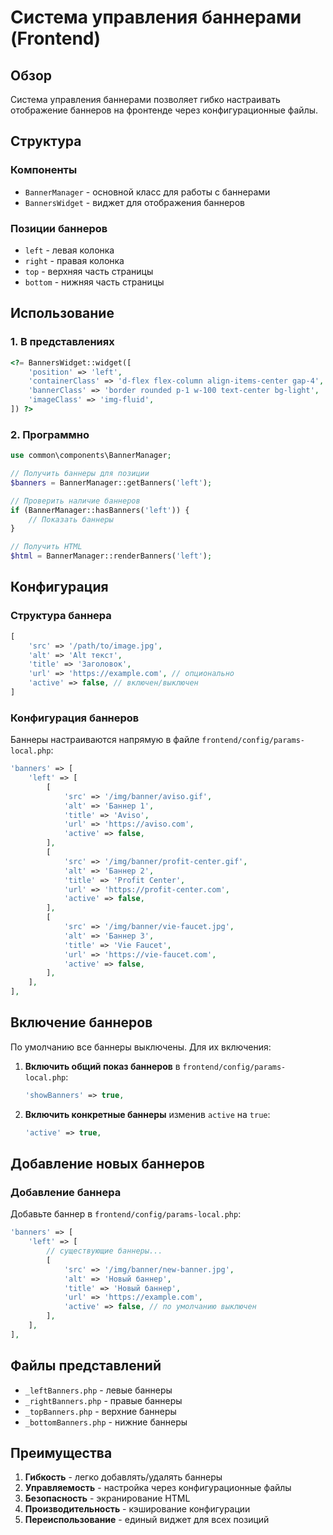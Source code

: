 # Система управления баннерами (Frontend)

## Обзор

Система управления баннерами позволяет гибко настраивать отображение баннеров на фронтенде через конфигурационные файлы.

## Структура

### Компоненты

- `BannerManager` - основной класс для работы с баннерами
- `BannersWidget` - виджет для отображения баннеров

### Позиции баннеров

- `left` - левая колонка
- `right` - правая колонка  
- `top` - верхняя часть страницы
- `bottom` - нижняя часть страницы

## Использование

### 1. В представлениях

```php
<?= BannersWidget::widget([
    'position' => 'left',
    'containerClass' => 'd-flex flex-column align-items-center gap-4',
    'bannerClass' => 'border rounded p-1 w-100 text-center bg-light',
    'imageClass' => 'img-fluid',
]) ?>
```

### 2. Программно

```php
use common\components\BannerManager;

// Получить баннеры для позиции
$banners = BannerManager::getBanners('left');

// Проверить наличие баннеров
if (BannerManager::hasBanners('left')) {
    // Показать баннеры
}

// Получить HTML
$html = BannerManager::renderBanners('left');
```

## Конфигурация

### Структура баннера

```php
[
    'src' => '/path/to/image.jpg',
    'alt' => 'Alt текст',
    'title' => 'Заголовок',
    'url' => 'https://example.com', // опционально
    'active' => false, // включен/выключен
]
```

### Конфигурация баннеров

Баннеры настраиваются напрямую в файле `frontend/config/params-local.php`:

```php
'banners' => [
    'left' => [
        [
            'src' => '/img/banner/aviso.gif',
            'alt' => 'Баннер 1',
            'title' => 'Aviso',
            'url' => 'https://aviso.com',
            'active' => false,
        ],
        [
            'src' => '/img/banner/profit-center.gif',
            'alt' => 'Баннер 2',
            'title' => 'Profit Center',
            'url' => 'https://profit-center.com',
            'active' => false,
        ],
        [
            'src' => '/img/banner/vie-faucet.jpg',
            'alt' => 'Баннер 3',
            'title' => 'Vie Faucet',
            'url' => 'https://vie-faucet.com',
            'active' => false,
        ],
    ],
],
```



## Включение баннеров

По умолчанию все баннеры выключены. Для их включения:

1. **Включить общий показ баннеров** в `frontend/config/params-local.php`:
   ```php
   'showBanners' => true,
   ```

2. **Включить конкретные баннеры** изменив `active` на `true`:
   ```php
   'active' => true,
   ```

## Добавление новых баннеров

### Добавление баннера

Добавьте баннер в `frontend/config/params-local.php`:

```php
'banners' => [
    'left' => [
        // существующие баннеры...
        [
            'src' => '/img/banner/new-banner.jpg',
            'alt' => 'Новый баннер',
            'title' => 'Новый баннер',
            'url' => 'https://example.com',
            'active' => false, // по умолчанию выключен
        ],
    ],
],
```

## Файлы представлений

- `_leftBanners.php` - левые баннеры
- `_rightBanners.php` - правые баннеры
- `_topBanners.php` - верхние баннеры
- `_bottomBanners.php` - нижние баннеры

## Преимущества

1. **Гибкость** - легко добавлять/удалять баннеры
2. **Управляемость** - настройка через конфигурационные файлы
3. **Безопасность** - экранирование HTML
4. **Производительность** - кэширование конфигурации
5. **Переиспользование** - единый виджет для всех позиций 